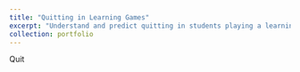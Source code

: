 ```yaml
---
title: "Quitting in Learning Games"
excerpt: "Understand and predict quitting in students playing a learning game"
collection: portfolio
---
```


Quit
